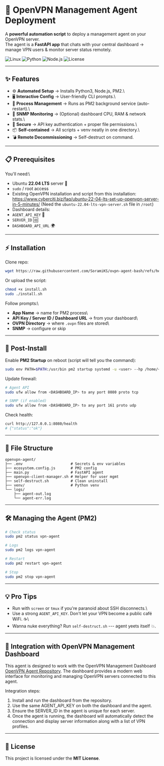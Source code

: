 # 🚀 OpenVPN Management Agent Deployment

A **powerful automation script** to deploy a management agent on your
OpenVPN server.\
The agent is a **FastAPI app** that chats with your central dashboard →
manage VPN users & monitor server status remotely.

![Linux](https://img.shields.io/badge/Ubuntu-22.04%20LTS-E95420?logo=ubuntu&logoColor=white)
![Python](https://img.shields.io/badge/Python-3.x-blue?logo=python&logoColor=white)
![Node.js](https://img.shields.io/badge/Node.js-PM2-339933?logo=node.js&logoColor=white)
![License](https://img.shields.io/badge/License-MIT-green.svg)

------------------------------------------------------------------------

## ✨ Features

-   ⚙️ **Automated Setup** → Installs Python3, Node.js, PM2.\
-   🖥️ **Interactive Config** → User-friendly CLI prompts.\
-   🔄 **Process Management** → Runs as PM2 background service
    (auto-restart).\
-   📡 **SNMP Monitoring** → (Optional) dashboard CPU, RAM & network
    stats.\
-   🔑 **Secure** → API key authentication + proper file permissions.\
-   📦 **Self-contained** → All scripts + venv neatly in one directory.\
-   💣 **Remote Decommissioning** → Self-destruct on command.

------------------------------------------------------------------------

## 📋 Prerequisites

You'll need:\
- Ubuntu **22.04 LTS** server 🐧
- `sudo` / root access
- Existing OpenVPN installation and script from this installation: https://www.cyberciti.biz/faq/ubuntu-22-04-lts-set-up-openvpn-server-in-5-minutes/ (Need the `ubuntu-22.04-lts-vpn-server.sh` file in `/root`)
- Dashboard details:
- `AGENT_API_KEY` 🔑
- `SERVER_ID` 🆔
- `DASHBOARD_API_URL` 🌍

------------------------------------------------------------------------

## ⚡ Installation

Clone repo:

``` bash
wget https://raw.githubusercontent.com/SoramiKS/ovpn-agent-bash/refs/heads/main/deploymentovpn.sh -O install.sh
```

Or upload the script:

``` bash
chmod +x install.sh
sudo ./install.sh
```

Follow prompts:\
- **App Name** → name for PM2 process\
- **API Key / Server ID / Dashboard URL** → from your dashboard\
- **OVPN Directory** → where `.ovpn` files are stored\
- **SNMP** → configure or skip

------------------------------------------------------------------------

## 🔧 Post-Install

Enable **PM2 Startup** on reboot (script will tell you the command):

``` bash
sudo env PATH=$PATH:/usr/bin pm2 startup systemd -u <user> --hp /home/<user>
```

Update firewall:

``` bash
# Agent API
sudo ufw allow from <DASHBOARD_IP> to any port 8080 proto tcp

# SNMP (if enabled)
sudo ufw allow from <DASHBOARD_IP> to any port 161 proto udp
```

Check health:

``` bash
curl http://127.0.0.1:8080/health
# {"status":"ok"}
```

------------------------------------------------------------------------

## 📂 File Structure

    openvpn-agent/
    ├── .env                      # Secrets & env variables
    ├── ecosystem.config.js       # PM2 config
    ├── main.py                   # FastAPI agent
    ├── openvpn-client-manager.sh # Helper for user mgmt
    ├── self-destruct.sh          # Clean uninstall
    ├── venv/                     # Python venv
    └── logs/
        ├── agent-out.log
        └── agent-err.log

------------------------------------------------------------------------

## 🛠️ Managing the Agent (PM2)

``` bash
# Check status
sudo pm2 status vpn-agent

# Logs
sudo pm2 logs vpn-agent

# Restart
sudo pm2 restart vpn-agent

# Stop
sudo pm2 stop vpn-agent
```

------------------------------------------------------------------------

## 💡 Pro Tips

-   Run with `screen` or `tmux` if you're paranoid about SSH
    disconnects.\
-   Use a strong `AGENT_API_KEY`. Don't let your VPN become a public
    café WiFi. ☕\
-   Wanna nuke everything? Run `self-destruct.sh` --- agent yeets itself
    💥.

------------------------------------------------------------------------

## 🔗 Integration with OpenVPN Management Dashboard

This agent is designed to work with the OpenVPN Management Dashboard [OpenVPN Agent Repository](https://github.com/SoramiKS/openvpn-dashboard).
The dashboard provides a modern web interface for monitoring and managing OpenVPN servers connected to this agent.

Integration steps:

1. Install and run the dashboard from the repository.
2. Use the same AGENT_API_KEY on both the dashboard and the agent.
3. Ensure the SERVER_ID in the agent is unique for each server.
4. Once the agent is running, the dashboard will automatically detect the connection and display server information along with a list of VPN profiles.
   
------------------------------------------------------------------------


## 📜 License
This project is licensed under the **MIT License**.
